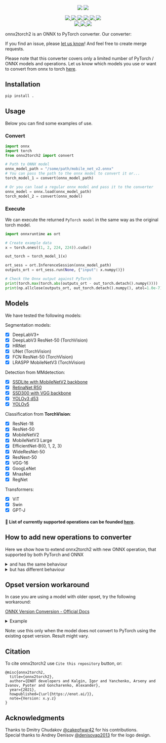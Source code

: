 <div align="center">
  <img src="assets/logo/onnx2torch_light.png#gh-light-mode-only">
  <img src="assets/logo/onnx2torch_dark.png#gh-dark-mode-only">
</div>

<p align="center">
    <a href="https://pypi.org/project/onnx2torch2">
        <img src="https://badgen.net/pypi/v/onnx2torch2" />
    </a>
    <a href="https://anaconda.org/conda-forge/onnx2torch2">
        <img src="https://img.shields.io/conda/vn/conda-forge/onnx2torch2" />
    </a>
    <a href="https://pypi.org/project/onnx2torch2">
        <img src="https://badgen.net/pypi/license/onnx2torch2" />
    </a>
    <a href="https://github.com/psf/black">
        <img src="https://img.shields.io/badge/code%20style-black-black" />
    </a>
    <a href="https://pypi.org/project/onnx2torch2">
        <img src="https://img.shields.io/pypi/dm/onnx2torch2" />
    </a>
    <a href="https://github.com/untetherai/onnx2torch2/stargazers">
        <img src="https://img.shields.io/github/stars/untetherai/onnx2torch2.svg?style=social&label=Star&maxAge=2592000" />
    </a>
    <br>
    <a href="https://github.com/psf/black">
        <img src="https://img.shields.io/badge/code%20style-black-black?color=blue" />
    </a>
    <a href="https://github.com/pre-commit/pre-commit">
        <img src="https://img.shields.io/badge/pre--commit-enabled-blue?logo=pre-commit" />
    </a>
    <a href="https://conventionalcommits.org">
        <img src="https://img.shields.io/badge/Conventional%20Commits-1.0.0-%23FE5196?logo=conventionalcommits&logoColor=white&color=blue" />
    </a>
</p>

onnx2torch2 is an ONNX to PyTorch converter.
Our converter:

If you find an issue, please [let us know](https://github.com/untetherai/onnx2torch2/issues)! And feel free to create merge requests.

Please note that this converter covers only a limited number of PyTorch / ONNX models and operations.
Let us know which models you use or want to convert from onnx to torch [here](https://github.com/untetherai/onnx2torch2/discussions).

## Installation

```bash
pip install .
```

## Usage

Below you can find some examples of use.

### Convert

```python
import onnx
import torch
from onnx2torch2 import convert

# Path to ONNX model
onnx_model_path = "/some/path/mobile_net_v2.onnx"
# You can pass the path to the onnx model to convert it or...
torch_model_1 = convert(onnx_model_path)

# Or you can load a regular onnx model and pass it to the converter
onnx_model = onnx.load(onnx_model_path)
torch_model_2 = convert(onnx_model)
```

### Execute

We can execute the returned `PyTorch model` in the same way as the original torch model.

```python
import onnxruntime as ort

# Create example data
x = torch.ones((1, 2, 224, 224)).cuda()

out_torch = torch_model_1(x)

ort_sess = ort.InferenceSession(onnx_model_path)
outputs_ort = ort_sess.run(None, {"input": x.numpy()})

# Check the Onnx output against PyTorch
print(torch.max(torch.abs(outputs_ort - out_torch.detach().numpy())))
print(np.allclose(outputs_ort, out_torch.detach().numpy(), atol=1.0e-7))
```

## Models

We have tested the following models:

Segmentation models:

- [x] DeepLabV3+
- [x] DeepLabV3 ResNet-50 (TorchVision)
- [x] HRNet
- [x] UNet (TorchVision)
- [x] FCN ResNet-50 (TorchVision)
- [x] LRASPP MobileNetV3 (TorchVision)

Detection from MMdetection:

- [x] [SSDLite with MobileNetV2 backbone](https://github.com/open-mmlab/mmdetection)
- [x] [RetinaNet R50](https://github.com/open-mmlab/mmdetection)
- [x] [SSD300 with VGG backbone](https://github.com/open-mmlab/mmdetection)
- [x] [YOLOv3 d53](https://github.com/open-mmlab/mmdetection)
- [x] [YOLOv5](https://github.com/ultralytics/yolov5)

Classification from __TorchVision__:

- [x] ResNet-18
- [x] ResNet-50
- [x] MobileNetV2
- [x] MobileNetV3 Large
- [x] EfficientNet-B{0, 1, 2, 3}
- [x] WideResNet-50
- [x] ResNext-50
- [x] VGG-16
- [x] GoogLeNet
- [x] MnasNet
- [x] RegNet

Transformers:

- [x] ViT
- [x] Swin
- [x] GPT-J

#### :page_facing_up: List of currently supported operations can be founded [here](operators.md).

## How to add new operations to converter

Here we show how to extend onnx2torch2 with new ONNX operation, that supported by both PyTorch and ONNX
<details>
<summary>and has the same behaviour</summary>

An example of such a module is [Relu](./onnx2torch2/node_converters/activations.py)

```python
@add_converter(operation_type="Relu", version=6)
@add_converter(operation_type="Relu", version=13)
@add_converter(operation_type="Relu", version=14)
def _(node: OnnxNode, graph: OnnxGraph) -> OperationConverterResult:
    return OperationConverterResult(
        torch_module=nn.ReLU(),
        onnx_mapping=onnx_mapping_from_node(node=node),
    )
```

Here we have registered an operation named `Relu` for opset versions 6, 13, 14.
Note that the `torch_module` argument in `OperationConverterResult` must be a torch.nn.Module, not just a callable object!
If Operation's behaviour differs from one opset version to another, you should implement it separately.

</details>

<details>
<summary>but has different behaviour</summary>

An example of such a module is [ScatterND](./onnx2torch2/node_converters/scatter_nd.py)

```python
# It is recommended to use Enum for string ONNX attributes.
class ReductionOnnxAttr(Enum):
    NONE = "none"
    ADD = "add"
    MUL = "mul"


class OnnxScatterND(nn.Module, OnnxToTorchModuleWithCustomExport):
    def __init__(self, reduction: ReductionOnnxAttr):
        super().__init__()
        self._reduction = reduction

    # The following method should return ONNX attributes with their values as a dictionary.
    # The number of attributes, their names and values depend on opset version;
    # method should return correct set of attributes.
    # Note: add type-postfix for each key: reduction -> reduction_s, where s means "string".
    def _onnx_attrs(self, opset_version: int) -> Dict[str, Any]:
        onnx_attrs: Dict[str, Any] = {}

        # Here we handle opset versions < 16 where there is no "reduction" attribute.
        if opset_version < 16:
            if self._reduction != ReductionOnnxAttr.NONE:
                raise ValueError(
                    "ScatterND from opset < 16 does not support"
                    f"reduction attribute != {ReductionOnnxAttr.NONE.value},"
                    f"got {self._reduction.value}"
                )
            return onnx_attrs

        onnx_attrs["reduction_s"] = self._reduction.value
        return onnx_attrs

    def forward(
        self,
        data: torch.Tensor,
        indices: torch.Tensor,
        updates: torch.Tensor,
    ) -> torch.Tensor:
        def _forward():
            # ScatterND forward implementation...
            return output

        if torch.onnx.is_in_onnx_export():
            # Please follow our convention, args consists of:
            # forward function, operation type, operation inputs, operation attributes.
            onnx_attrs = self._onnx_attrs(opset_version=get_onnx_version())
            return DefaultExportToOnnx.export(
                _forward, "ScatterND", data, indices, updates, onnx_attrs
            )

        return _forward()


@add_converter(operation_type="ScatterND", version=11)
@add_converter(operation_type="ScatterND", version=13)
@add_converter(operation_type="ScatterND", version=16)
def _(node: OnnxNode, graph: OnnxGraph) -> OperationConverterResult:
    node_attributes = node.attributes
    reduction = ReductionOnnxAttr(node_attributes.get("reduction", "none"))
    return OperationConverterResult(
        torch_module=OnnxScatterND(reduction=reduction),
        onnx_mapping=onnx_mapping_from_node(node=node),
    )
```

Here we have used a trick to convert the model from torch back to ONNX by defining the custom `_ScatterNDExportToOnnx`.

</details>

## Opset version workaround

In case you are using a model with older opset, try the following workaround:

[ONNX Version Conversion - Official Docs](https://github.com/onnx/onnx/blob/main/docs/PythonAPIOverview.md#converting-version-of-an-onnx-model-within-default-domain-aionnx)

<details>
<summary>Example</summary>

```python
import onnx
from onnx import version_converter
import torch
from onnx2torch2 import convert

# Load the ONNX model.
model = onnx.load("model.onnx")
# Convert the model to the target version.
target_version = 13
converted_model = version_converter.convert_version(model, target_version)
# Convert to torch.
torch_model = convert(converted_model)
torch.save(torch_model, "model.pt")
```

</details>

Note: use this only when the model does not convert to PyTorch using the existing opset version. Result might vary.

## Citation

To cite onnx2torch2 use `Cite this repository` button, or:
```
@misc{onnx2torch2,
  title={onnx2torch2},
  author={ENOT developers and Kalgin, Igor and Yanchenko, Arseny and Ivanov, Pyoter and Goncharenko, Alexander},
  year={2021},
  howpublished={\url{https://enot.ai/}},
  note={Version: x.y.z}
}
```

## Acknowledgments

Thanks to Dmitry Chudakov [@cakeofwar42](https://github.com/cakeofwar42) for his contributions.\
Special thanks to Andrey Denisov [@denisovap2013](https://github.com/denisovap2013) for the logo design.
